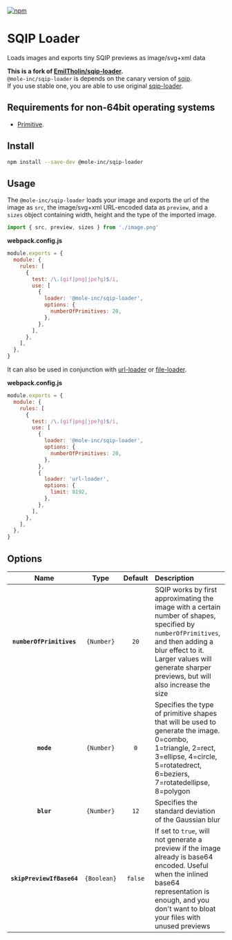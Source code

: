 [![npm][npm]][npm-url]

# SQIP Loader

Loads images and exports tiny SQIP previews as image/svg+xml data

**This is a fork of [EmilTholin/sqip-loader](https://github.com/EmilTholin/sqip-loader).**  
`@mole-inc/sqip-loader` is depends on the canary version of [sqip](https://github.com/axe312ger/sqip).  
If you use stable one, you are able to use original [sqip-loader](https://www.npmjs.com/package/sqip-loader).

## Requirements for non-64bit operating systems

- [Primitive][primitive-url].

## Install

```bash
npm install --save-dev @mole-inc/sqip-loader
```

## Usage

The `@mole-inc/sqip-loader` loads your image and exports the url of the image as `src`, the image/svg+xml URL-encoded data as `preview`, and a `sizes` object containing width, height and the type of the imported image.

```js
import { src, preview, sizes } from './image.png'
```

**webpack.config.js**

```js
module.exports = {
  module: {
    rules: [
      {
        test: /\.(gif|png|jpe?g)$/i,
        use: [
          {
            loader: '@mole-inc/sqip-loader',
            options: {
              numberOfPrimitives: 20,
            },
          },
        ],
      },
    ],
  },
}
```

It can also be used in conjunction with [url-loader][url-loader] or [file-loader][file-loader].

**webpack.config.js**

```js
module.exports = {
  module: {
    rules: [
      {
        test: /\.(gif|png|jpe?g)$/i,
        use: [
          {
            loader: '@mole-inc/sqip-loader',
            options: {
              numberOfPrimitives: 20,
            },
          },
          {
            loader: 'url-loader',
            options: {
              limit: 8192,
            },
          },
        ],
      },
    ],
  },
}
```

## Options

|           Name            |    Type     | Default | Description                                                                                                                                                                                                                        |
| :-----------------------: | :---------: | :-----: | :--------------------------------------------------------------------------------------------------------------------------------------------------------------------------------------------------------------------------------- |
| **`numberOfPrimitives`**  | `{Number}`  |  `20`   | SQIP works by first approximating the image with a certain number of shapes, specified by `numberOfPrimitives`, and then adding a blur effect to it. Larger values will generate sharper previews, but will also increase the size |
|        **`mode`**         | `{Number}`  |   `0`   | Specifies the type of primitive shapes that will be used to generate the image. 0=combo, 1=triangle, 2=rect, 3=ellipse, 4=circle, 5=rotatedrect, 6=beziers, 7=rotatedellipse, 8=polygon                                            |
|        **`blur`**         | `{Number}`  |  `12`   | Specifies the standard deviation of the Gaussian blur                                                                                                                                                                              |
| **`skipPreviewIfBase64`** | `{Boolean}` | `false` | If set to `true`, will not generate a preview if the image already is base64 encoded. Useful when the inlined base64 representation is enough, and you don't want to bloat your files with unused previews                         |

[npm]: https://img.shields.io/npm/v/@mole-inc/sqip-loader.svg
[npm-url]: https://npmjs.com/package/@mole-inc/sqip-loader
[primitive-url]: https://github.com/fogleman/primitive
[file-loader]: https://github.com/webpack-contrib/file-loader
[url-loader]: https://github.com/webpack-contrib/url-loader
